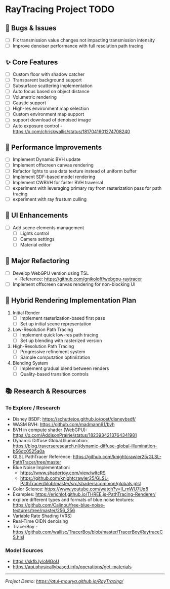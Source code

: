 RayTracing Project TODO
=======================

🐛 Bugs & Issues
----------------

-   [ ]  Fix transmission value changes not impacting transmission intensity
-   [ ]  Improve denoiser performance with full resolution path tracing

✨ Core Features
---------------

-   [ ]  Custom floor with shadow catcher
-   [ ]  Transparent background support
-   [ ]  Subsurface scattering implementation
-   [ ]  Auto focus based on object distance
-   [ ]  Volumetric rendering
-   [ ]  Caustic support
-   [ ]  High-res environment map selection
-   [ ]  Custom environment map support
-   [ ]  support download of denoised image
-   [ ]  Auto exposure control - https://x.com/chriskwallis/status/1817041601274708240

🔧 Performance Improvements
---------------------------

-   [ ]  Implement Dynamic BVH update
-   [ ]  Implement offscreen canvas rendering
-   [ ]  Refactor lights to use data texture instead of uniform buffer
-   [ ]  Implement SDF-based model rendering
-   [ ]  Implement CWBVH for faster BVH traversal
-   [ ]  experiment with leveraging primary ray from rasterization pass for path tracing
-   [ ]  experiment with ray frustum culling

🎨 UI Enhancements
------------------

-   [ ]  Add scene elements management
    -   [ ]  Lights control
    -   [ ]  Camera settings
    -   [ ]  Material editor

🔄 Major Refactoring
--------------------

-   [ ]  Develop WebGPU version using TSL
    -   Reference: <https://github.com/gnikoloff/webgpu-raytracer>
-   [ ]  Implement offscreen canvas rendering for non-blocking UI

🚀 Hybrid Rendering Implementation Plan
---------------------------------------

1.  Initial Render
    -   [ ]  Implement rasterization-based first pass
    -   [ ]  Set up initial scene representation
2.  Low-Resolution Path Tracing
    -   [ ]  Implement quick low-res path tracing
    -   [ ]  Set up blending with rasterized version
3.  High-Resolution Path Tracing
    -   [ ]  Progressive refinement system
    -   [ ]  Sample computation optimization
4.  Blending System
    -   [ ]  Implement gradual blend between renders
    -   [ ]  Quality-based transition controls

📚 Research & Resources
-----------------------

### To Explore / Research

-   Disney BSDF: <https://schuttejoe.github.io/post/disneybsdf/>
-   WASM BVH: <https://github.com/madmann91/bvh>
-   BVH in compute shader (WebGPU): <https://x.com/AddisonPrairie/status/1823934213764341981>
-   Dynamic Diffuse Global Illumination: <https://blog.traverseresearch.nl/dynamic-diffuse-global-illumination-b56dc0525a0a>
-   GLSL PathTracer Reference: <https://github.com/knightcrawler25/GLSL-PathTracer/tree/master>
-   Blue Noise Implementation:
    -   <https://www.shadertoy.com/view/wltcRS>
    -   <https://github.com/knightcrawler25/GLSL-PathTracer/blob/master/src/shaders/common/globals.glsl>
-   Color Science: <https://www.youtube.com/watch?v=II_rnWU7Uq8>
-   Examples: https://erichlof.github.io/THREE.js-PathTracing-Renderer/
-   explore different types and formats of blue noise textures: https://github.com/Calinou/free-blue-noise-textures/tree/master/256_256
-   Variable Rate Shading (VRS)
-   Real-Time OIDN denoising
-   TracerBoy - <https://github.com/wallisc/TracerBoy/blob/master/TracerBoy/RaytraceCS.hlsl>

### Model Sources

-   <https://skfb.ly/oMGoU>
-   <https://api.physicallybased.info/operations/get-materials>

* * * * *

*Project Demo: <https://atul-mourya.github.io/RayTracing/>*

